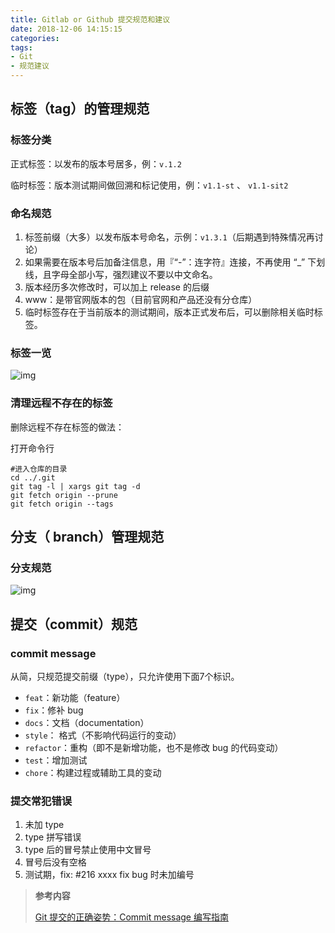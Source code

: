 ```yaml
---
title: Gitlab or Github 提交规范和建议
date: 2018-12-06 14:15:15
categories: 
tags:
- Git
- 规范建议
---
```


## 标签（tag）的管理规范

### 标签分类

正式标签：以发布的版本号居多，例：`v.1.2`

临时标签：版本测试期间做回溯和标记使用，例：`v1.1-st` 、 `v1.1-sit2`

### 命名规范

1. 标签前缀（大多）以发布版本号命名，示例：`v1.3.1`（后期遇到特殊情况再讨论）
2. 如果需要在版本号后加备注信息，用『“-”：连字符』连接，不再使用 “_” 下划线，且字母全部小写，强烈建议不要以中文命名。
3. 版本经历多次修改时，可以加上 release 的后缀
4. www：是带官网版本的包（目前官网和产品还没有分仓库）
5. 临时标签存在于当前版本的测试期间，版本正式发布后，可以删除相关临时标签。

### 标签一览

﻿![img](https://leeifme.oss-cn-shanghai.aliyuncs.com/blog/2018/12/tag.png)﻿

### 清理远程不存在的标签﻿

删除远程不存在标签的做法：

打开命令行

```shell
#进入仓库的目录
cd ../.git 
git tag -l | xargs git tag -d 
git fetch origin --prune 
git fetch origin --tags 
```

## 分支（ branch）管理规范

### 分支规范

﻿![img](https://leeifme.oss-cn-shanghai.aliyuncs.com/blog/2018/12/branch.png)﻿

## 提交（commit）规范

### commit message

从简，只规范提交前缀（type），只允许使用下面7个标识。

- `feat`：新功能（feature）
- `fix`：修补 bug
- `docs`：文档（documentation）
- `style`： 格式（不影响代码运行的变动）
- `refactor`：重构（即不是新增功能，也不是修改 bug 的代码变动）
- `test`：增加测试
- `chore`：构建过程或辅助工具的变动﻿

### 提交常犯错误

1. 未加 type
2. type 拼写错误
3. type 后的冒号禁止使用中文冒号
4. 冒号后没有空格
5. 测试期，fix: #216 xxxx   fix bug 时未加编号



> **参考内容**
>
> [Git 提交的正确姿势：Commit message 编写指南](https://www.oschina.net/news/69705/git-commit-message-and-changelog-guide)